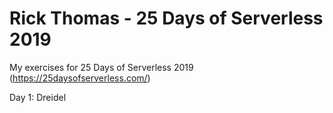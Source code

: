 # Rick Thomas - 25 Days of Serverless 2019

My exercises for 25 Days of Serverless 2019 (https://25daysofserverless.com/)

Day 1: Dreidel
